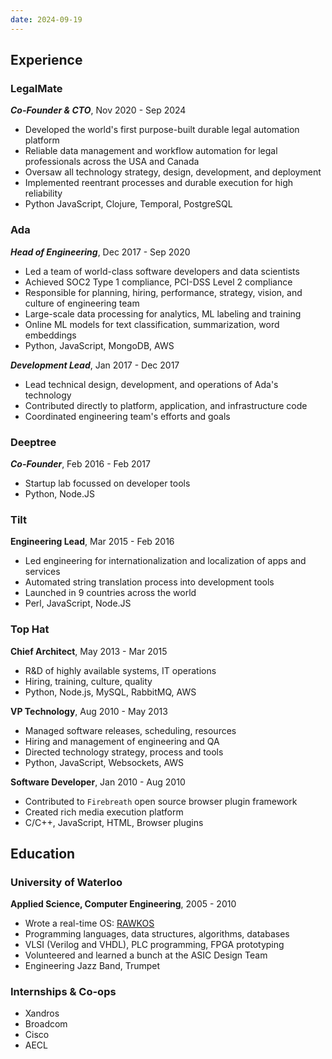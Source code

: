 ```yaml
---
date: 2024-09-19
---
```


## Experience

### LegalMate

___Co-Founder & CTO___, Nov 2020 - Sep 2024

- Developed the world's first purpose-built durable legal automation platform
- Reliable data management and workflow automation for legal professionals across the USA and Canada
- Oversaw all technology strategy, design, development, and deployment
- Implemented reentrant processes and durable execution for high reliability
- Python JavaScript, Clojure, Temporal, PostgreSQL

### Ada

___Head of Engineering___, Dec 2017 - Sep 2020

- Led a team of world-class software developers and data scientists
- Achieved SOC2 Type 1 compliance, PCI-DSS Level 2 compliance
- Responsible for planning, hiring, performance, strategy, vision, and culture of engineering team
- Large-scale data processing for analytics, ML labeling and training
- Online ML models for text classification, summarization, word embeddings
- Python, JavaScript, MongoDB, AWS

___Development Lead___, Jan 2017 - Dec 2017

- Lead technical design, development, and operations of Ada's technology
- Contributed directly to platform, application, and infrastructure code
- Coordinated engineering team's efforts and goals

### Deeptree

___Co-Founder___, Feb 2016 - Feb 2017

- Startup lab focussed on developer tools
- Python, Node.JS

### Tilt

__Engineering Lead__, Mar 2015 - Feb 2016

- Led engineering for internationalization and localization of apps and services
- Automated string translation process into development tools
- Launched in 9 countries across the world
- Perl, JavaScript, Node.JS

### Top Hat

__Chief Architect__, May 2013 - Mar 2015

- R&D of highly available systems, IT operations
- Hiring, training, culture, quality
- Python, Node.js, MySQL, RabbitMQ, AWS

__VP Technology__, Aug 2010 - May 2013

- Managed software releases, scheduling, resources
- Hiring and management of engineering and QA
- Directed technology strategy, process and tools
- Python, JavaScript, Websockets, AWS

__Software Developer__, Jan 2010 - Aug 2010

- Contributed to `Firebreath` open source browser plugin framework
- Created rich media execution platform
- C/C++, JavaScript, HTML, Browser plugins

## Education

### University of Waterloo

__Applied Science, Computer Engineering__, 2005 - 2010

- Wrote a real-time OS: [RAWKOS](git@github.com:amackera/rawkos.git)
- Programming languages, data structures, algorithms, databases
- VLSI (Verilog and VHDL), PLC programming, FPGA prototyping
- Volunteered and learned a bunch at the ASIC Design Team
- Engineering Jazz Band, Trumpet

### Internships & Co-ops

- Xandros
- Broadcom
- Cisco
- AECL
